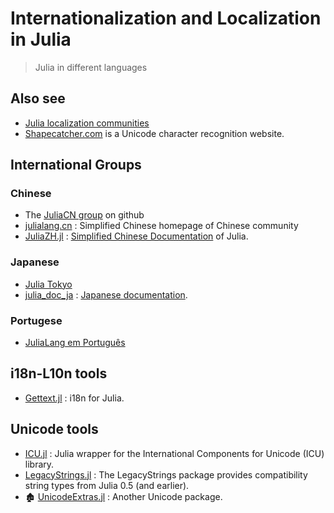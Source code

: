 # Internationalization and Localization in Julia

> Julia in different languages

## Also see

- [Julia localization communities](https://julialang.org/community/localization)
- [Shapecatcher.com](http://shapecatcher.com/) is a Unicode character recognition website.

## International Groups

### Chinese

- The [JuliaCN group](https://github.com/JuliaCN) on github
- [julialang.cn](http://julialang.cn/) : Simplified Chinese homepage of Chinese community
- [JuliaZH.jl](https://github.com/JuliaCN/JuliaZH.jl) : [Simplified Chinese Documentation](https://docs.juliacn.com/latest/) of Julia.

### Japanese

- [Julia Tokyo](http://julia.tokyo)
- [julia_doc_ja](https://github.com/JuliaTokyo/julia-doc-ja) : [Japanese documentation](http://docs.julia.tokyo/).

### Portugese

- [JuliaLang em Português](https://github.com/JuliaLangPt)

## i18n-L10n tools

- [Gettext.jl](https://github.com/garrison/Gettext.jl) : i18n for Julia.

## Unicode tools

- [ICU.jl](https://github.com/JuliaStrings/ICU.jl) : Julia wrapper for the International Components for Unicode (ICU) library.
- [LegacyStrings.jl](https://github.com/JuliaArchive/LegacyStrings.jl) : The LegacyStrings package provides compatibility string types from Julia 0.5 (and earlier).
- 🏚️ [UnicodeExtras.jl](https://github.com/nolta/UnicodeExtras.jl) : Another Unicode package.
